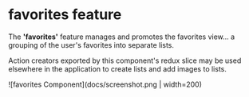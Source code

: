# favorites feature

The **'favorites'** feature manages and promotes the favorites view... a grouping of the user's favorites into separate lists.

Action creators exported by this component's redux slice may be used elsewhere in the application to create lists and add images to lists.

![favorites Component](docs/screenshot.png | width=200)
